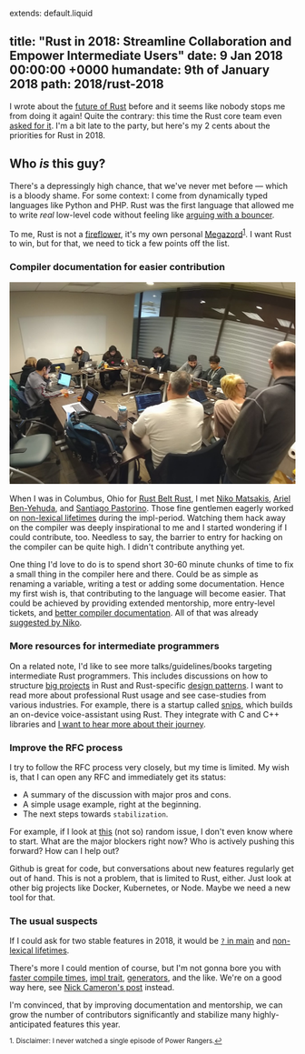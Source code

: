 extends: default.liquid

title:      "Rust in 2018: Streamline Collaboration and Empower Intermediate Users"
date:       9 Jan 2018 00:00:00 +0000
humandate:  9th of January 2018
path:       2018/rust-2018
---

I wrote about the [future of Rust](/future-of-rust) before and it seems like nobody stops me from doing it again! Quite the contrary: this time the Rust core team even [asked for it](https://blog.rust-lang.org/2018/01/03/new-years-rust-a-call-for-community-blogposts.html).
I'm a bit late to the party, but here's my 2 cents about the priorities for Rust in 2018.

## Who *is* this guy?

There's a depressingly high chance, that we've never met before &mdash; which is a bloody shame.
For some context: I come from dynamically typed languages like Python and PHP.
Rust was the first language that allowed me to write *real* low-level code without feeling like [arguing with a bouncer](https://www.youtube.com/watch?v=5uurT7yVWkQ). 

To me, Rust is not a [fireflower](https://brson.github.io/fireflowers/), it's my own personal [Megazord](https://en.wikipedia.org/wiki/List_of_Zords)<sup><a href="#fn1" id="ref1">1</a></sup>.
I want Rust to win, but for that, we need to tick a few points off the list.

### Compiler documentation for easier contribution

<img src="/img/posts/2018/rust-2018/rustbeltrust.jpeg" />

When I was in Columbus, Ohio for [Rust Belt Rust](https://www.rust-belt-rust.com/), I met [Niko Matsakis](https://twitter.com/nikomatsakis), [Ariel Ben-Yehuda](https://github.com/arielb1), and [Santiago Pastorino](https://twitter.com/spastorino).
Those fine gentlemen eagerly worked on [non-lexical lifetimes](https://github.com/rust-lang/rust/pull/45538) during the impl-period.
Watching them hack away on the compiler was deeply inspirational to me and I started wondering if I could contribute, too.
Needless to say, the barrier to entry for hacking on the compiler can be quite high.
I didn't contribute anything yet.

One thing I'd love to do is to spend short 30-60 minute chunks of time to fix a small thing in the compiler here and there. Could be as simple as renaming a variable, writing a test or adding some documentation.
Hence my first wish is, that contributing to the language will become easier.
That could be achieved by providing extended mentorship, more entry-level tickets, and [better compiler documentation](https://internals.rust-lang.org/t/so-you-want-to-hack-on-the-rust-compiler-a-plan-for-a-book/).
All of that was already [suggested by Niko](http://smallcultfollowing.com/babysteps/blog/2018/01/05/lessons-from-the-impl-period/).

### More resources for intermediate programmers

On a related note, I'd like to see more talks/guidelines/books targeting intermediate Rust programmers.
This includes discussions on how to structure [big projects](https://github.com/servo/servo) in Rust and Rust-specific [design patterns](https://github.com/rust-unofficial/patterns).
I want to read more about professional Rust usage and see case-studies from various industries.
For example, there is a startup called [snips](https://snips.ai/), which builds an on-device voice-assistant using Rust.
They integrate with C and C++ libraries and [I want to hear more about their journey](https://medium.com/snips-ai/snips-big-wish-for-rust2018-libraries-or-portability-pick-two-814d104586d9).

### Improve the RFC process

I try to follow the RFC process very closely, but my time is limited.
My wish is, that I can open any RFC and immediately get its status:

* A summary of the discussion with major pros and cons.
* A simple usage example, right at the beginning.
* The next steps towards `stabilization`.

For example, if I look at [this](https://github.com/rust-lang/rfcs/issues/323) (not so) random issue, I don't even know where to start. What are the major blockers right now? Who is actively pushing this forward? How can I help out?

Github is great for code, but conversations about new features regularly get out of hand.
This is not a problem, that is limited to Rust, either. Just look at other big projects like Docker, Kubernetes, or Node.
Maybe we need a new tool for that.

### The usual suspects

If I could ask for two stable features in 2018, it would be [`?` in main](https://github.com/rust-lang/rust/issues/43301) 
and [non-lexical lifetimes](https://github.com/rust-lang/rust/issues/44928).

There's more I could mention of course, but I'm not gonna bore you with [faster compile times](https://blog.rust-lang.org/2016/09/08/incremental.html), [impl trait](https://github.com/rust-lang/rust/issues/34511), [generators](https://doc.rust-lang.org/1.22.0/std/ops/trait.Generator.html), and the like.
We're on a good way here, see [Nick Cameron's post](https://www.ncameron.org/blog/rust-2018/) instead.

I'm convinced, that by improving documentation and mentorship, we can grow the number of contributors significantly
and stabilize many highly-anticipated features this year.


<sup id="fn1">1. Disclaimer: I never watched a single episode of Power Rangers.<a href="#ref1" title="Jump back to footnote 1 in the text.">↩</a></sup>  